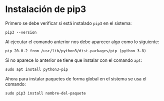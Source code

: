 # Instalación de pip3

Primero se debe verificar si está instalado `pip3` en el sistema:

```
pip3 --version
```

Al ejecutar el comando anterior nos debe aparecer algo como lo siguiente:

```
pip 20.0.2 from /usr/lib/python3/dist-packages/pip (python 3.8)
```

Si no aparece lo anterior se tiene que instalar con el comando `apt`:

```
sudo apt install python3-pip
```

Ahora para instalar paquetes de forma global en el sistema se usa el comando:

```
sudo pip3 install nombre-del-paquete
```
